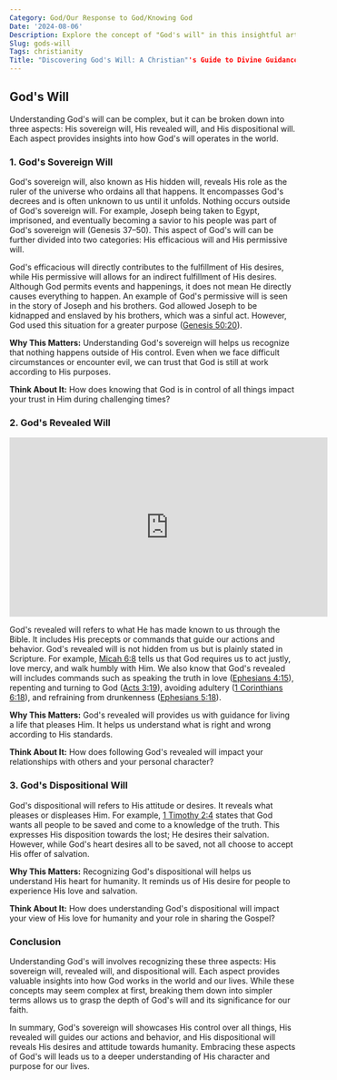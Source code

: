 ```yaml
---
Category: God/Our Response to God/Knowing God
Date: '2024-08-06'
Description: Explore the concept of "God's will" in this insightful article, delving into the idea of divine guidance and purpose in our lives. Understand how belief in God's will shapes perspectives and influences decision-making.
Slug: gods-will
Tags: christianity
Title: "Discovering God's Will: A Christian"'s Guide to Divine Guidance'
---
```


## God's Will

Understanding God's will can be complex, but it can be broken down into three aspects: His sovereign will, His revealed will, and His dispositional will. Each aspect provides insights into how God's will operates in the world.

### 1. God's Sovereign Will

God's sovereign will, also known as His hidden will, reveals His role as the ruler of the universe who ordains all that happens. It encompasses God's decrees and is often unknown to us until it unfolds. Nothing occurs outside of God's sovereign will. For example, Joseph being taken to Egypt, imprisoned, and eventually becoming a savior to his people was part of God's sovereign will (Genesis 37–50). This aspect of God's will can be further divided into two categories: His efficacious will and His permissive will.

God's efficacious will directly contributes to the fulfillment of His desires, while His permissive will allows for an indirect fulfillment of His desires. Although God permits events and happenings, it does not mean He directly causes everything to happen. An example of God's permissive will is seen in the story of Joseph and his brothers. God allowed Joseph to be kidnapped and enslaved by his brothers, which was a sinful act. However, God used this situation for a greater purpose ([Genesis 50:20](https://www.bibleref.com/Genesis/50/Genesis-50-20.html)).

**Why This Matters:** Understanding God's sovereign will helps us recognize that nothing happens outside of His control. Even when we face difficult circumstances or encounter evil, we can trust that God is still at work according to His purposes.

**Think About It:** How does knowing that God is in control of all things impact your trust in Him during challenging times?

### 2. God's Revealed Will


<iframe width="560" height="315" src="https://www.youtube.com/embed/1zo3fJYtS-o" frameborder="0" allow="autoplay; encrypted-media" allowfullscreen></iframe>


God's revealed will refers to what He has made known to us through the Bible. It includes His precepts or commands that guide our actions and behavior. God's revealed will is not hidden from us but is plainly stated in Scripture. For example, [Micah 6:8](https://www.bibleref.com/Micah/6/Micah-6-8.html) tells us that God requires us to act justly, love mercy, and walk humbly with Him. We also know that God's revealed will includes commands such as speaking the truth in love ([Ephesians 4:15](https://www.bibleref.com/Ephesians/4/Ephesians-4-15.html)), repenting and turning to God ([Acts 3:19](https://www.bibleref.com/Acts/3/Acts-3-19.html)), avoiding adultery ([1 Corinthians 6:18](https://www.bibleref.com/1-Corinthians/6/1-Corinthians-6-18.html)), and refraining from drunkenness ([Ephesians 5:18](https://www.bibleref.com/Ephesians/5/Ephesians-5-18.html)).

**Why This Matters:** God's revealed will provides us with guidance for living a life that pleases Him. It helps us understand what is right and wrong according to His standards.

**Think About It:** How does following God's revealed will impact your relationships with others and your personal character?

### 3. God's Dispositional Will

God's dispositional will refers to His attitude or desires. It reveals what pleases or displeases Him. For example, [1 Timothy 2:4](https://www.bibleref.com/1-Timothy/2/1-Timothy-2-4.html) states that God wants all people to be saved and come to a knowledge of the truth. This expresses His disposition towards the lost; He desires their salvation. However, while God's heart desires all to be saved, not all choose to accept His offer of salvation.

**Why This Matters:** Recognizing God's dispositional will helps us understand His heart for humanity. It reminds us of His desire for people to experience His love and salvation.

**Think About It:** How does understanding God's dispositional will impact your view of His love for humanity and your role in sharing the Gospel?

### Conclusion

Understanding God's will involves recognizing these three aspects: His sovereign will, revealed will, and dispositional will. Each aspect provides valuable insights into how God works in the world and our lives. While these concepts may seem complex at first, breaking them down into simpler terms allows us to grasp the depth of God's will and its significance for our faith.

In summary, God's sovereign will showcases His control over all things, His revealed will guides our actions and behavior, and His dispositional will reveals His desires and attitude towards humanity. Embracing these aspects of God's will leads us to a deeper understanding of His character and purpose for our lives.